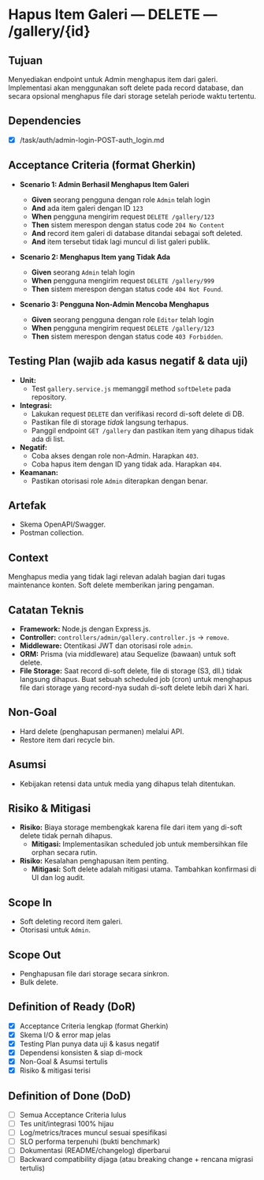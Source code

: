 # Hapus Item Galeri — DELETE — /gallery/{id}

## Tujuan
Menyediakan endpoint untuk Admin menghapus item dari galeri. Implementasi akan menggunakan soft delete pada record database, dan secara opsional menghapus file dari storage setelah periode waktu tertentu.

## Dependencies
- [x] /task/auth/admin-login-POST-auth_login.md

## Acceptance Criteria (format Gherkin)
- **Scenario 1: Admin Berhasil Menghapus Item Galeri**
  - **Given** seorang pengguna dengan role `Admin` telah login
  - **And** ada item galeri dengan ID `123`
  - **When** pengguna mengirim request `DELETE /gallery/123`
  - **Then** sistem merespon dengan status code `204 No Content`
  - **And** record item galeri di database ditandai sebagai soft deleted.
  - **And** item tersebut tidak lagi muncul di list galeri publik.

- **Scenario 2: Menghapus Item yang Tidak Ada**
  - **Given** seorang `Admin` telah login
  - **When** pengguna mengirim request `DELETE /gallery/999`
  - **Then** sistem merespon dengan status code `404 Not Found`.

- **Scenario 3: Pengguna Non-Admin Mencoba Menghapus**
  - **Given** seorang pengguna dengan role `Editor` telah login
  - **When** pengguna mengirim request `DELETE /gallery/123`
  - **Then** sistem merespon dengan status code `403 Forbidden`.

## Testing Plan (wajib ada kasus negatif & data uji)
- **Unit:**
  - Test `gallery.service.js` memanggil method `softDelete` pada repository.
- **Integrasi:**
  - Lakukan request `DELETE` dan verifikasi record di-soft delete di DB.
  - Pastikan file di storage *tidak* langsung terhapus.
  - Panggil endpoint `GET /gallery` dan pastikan item yang dihapus tidak ada di list.
- **Negatif:**
  - Coba akses dengan role non-Admin. Harapkan `403`.
  - Coba hapus item dengan ID yang tidak ada. Harapkan `404`.
- **Keamanan:**
  - Pastikan otorisasi role `Admin` diterapkan dengan benar.

## Artefak
- Skema OpenAPI/Swagger.
- Postman collection.

## Context
Menghapus media yang tidak lagi relevan adalah bagian dari tugas maintenance konten. Soft delete memberikan jaring pengaman.

## Catatan Teknis
- **Framework:** Node.js dengan Express.js.
- **Controller:** `controllers/admin/gallery.controller.js` -> `remove`.
- **Middleware:** Otentikasi JWT dan otorisasi role `admin`.
- **ORM:** Prisma (via middleware) atau Sequelize (bawaan) untuk soft delete.
- **File Storage:** Saat record di-soft delete, file di storage (S3, dll.) tidak langsung dihapus. Buat sebuah scheduled job (cron) untuk menghapus file dari storage yang record-nya sudah di-soft delete lebih dari X hari.

## Non-Goal
- Hard delete (penghapusan permanen) melalui API.
- Restore item dari recycle bin.

## Asumsi
- Kebijakan retensi data untuk media yang dihapus telah ditentukan.

## Risiko & Mitigasi
- **Risiko:** Biaya storage membengkak karena file dari item yang di-soft delete tidak pernah dihapus.
  - **Mitigasi:** Implementasikan scheduled job untuk membersihkan file orphan secara rutin.
- **Risiko:** Kesalahan penghapusan item penting.
  - **Mitigasi:** Soft delete adalah mitigasi utama. Tambahkan konfirmasi di UI dan log audit.

## Scope In
- Soft deleting record item galeri.
- Otorisasi untuk `Admin`.

## Scope Out
- Penghapusan file dari storage secara sinkron.
- Bulk delete.

## Definition of Ready (DoR)
- [x] Acceptance Criteria lengkap (format Gherkin)  
- [x] Skema I/O & error map jelas  
- [x] Testing Plan punya data uji & kasus negatif  
- [x] Dependensi konsisten & siap di-mock  
- [x] Non-Goal & Asumsi tertulis  
- [x] Risiko & mitigasi terisi  

## Definition of Done (DoD)
- [ ] Semua Acceptance Criteria lulus  
- [ ] Tes unit/integrasi 100% hijau  
- [ ] Log/metrics/traces muncul sesuai spesifikasi  
- [ ] SLO performa terpenuhi (bukti benchmark)  
- [ ] Dokumentasi (README/changelog) diperbarui  
- [ ] Backward compatibility dijaga (atau breaking change + rencana migrasi tertulis)  
